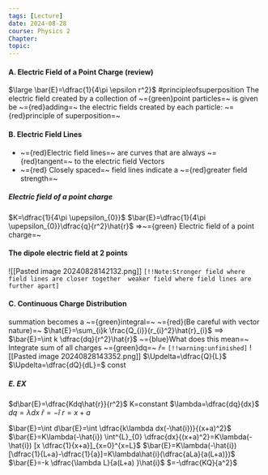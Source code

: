 ```yaml
---
tags: [Lecture]
date: 2024-08-28
course: Physics 2
Chapter: 
topic: 
---
```


#### A. Electric Field of a Point Charge (review)
$\large \bar{E}=\dfrac{1}{4\pi \epsilon r^2}$
#principleofsuperposition
The electric field created by a collection of ~={green}point particles=~ is given be ~={red}adding=~ the electric fields created by each particle: ~={red}principle of superposition=~

#### B. Electric Field Lines
- ~={red}Electric field lines=~ are curves that are always ~={red}tangent=~ to the electric field Vectors
- ~={red} Closely spaced=~ field lines indicate a ~={red}greater field strength=~
##### Electric field of a point charge
$K=\dfrac{1}{4\pi \upepsilon_{0}}$
$\bar{E}=\dfrac{1}{4\pi \upepsilon_{0}}\dfrac{q}{r^2}\hat{r}$  =>~={green} Electric field of a point charge=~
#### The dipole electric field at 2 points
![[Pasted image 20240828142132.png]]
`[!!Note:Stronger field where field lines are closer together  weaker field where field lines are further apart]`

#### C. Continuous Charge Distribution
summation becomes a ~={green}integral=~
~={red}(Be careful with vector nature)=~
$\hat{E}=\sum_{i}k \frac{Q_{i}}{r_{i}^2}\hat{r}_{i}$ ==> $\bar{E}=\int k \dfrac{dq}{r^2}\hat{r}$
~={blue}What does this mean=~
Integrate sum of all charges ~={green}dq=~
$\hat{r}$= `[!!warning:unfinished]`
![[Pasted image 20240828143352.png]]
$\Updelta=\dfrac{Q}{L}$
$\Updelta=\dfrac{dQ}{dL}=$ const

##### E. EX
$d\bar{E}=\dfrac{Kdq\hat{r}}{r^2}$
K=constant
$\lambda=\dfrac{dq}{dx}$
$dq=\lambda dx$
$\hat{r}=-\hat{i}$
$r=x+a$

$\bar{E}=\int d\bar{E}=\int \dfrac{k\lambda dx(-\hat{i})}{(x+a)^2}$
$\bar{E}=K\lambda(-\hat{i}) \int^{L}_{0} \dfrac{dx}{(x+a)^2}=K\lambda(-\hat{i}) [x \dfrac{1}{x+a}]_{x=0}^{x=L}$
$\bar{E}=K\lambda(-\hat{i})  [\dfrac{1}{L+a}-\dfrac{1}{a}]=K\lambda\hat{i}(\dfrac{aLa}{a(L+a)})$
$\bar{E}=-k \dfrac{\lambda L}{a(L+a) }\hat{i}$
$=-\dfrac{KQ}{a^2}$